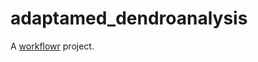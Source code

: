# adaptamed_dendroanalysis

A [workflowr][] project.

[workflowr]: https://github.com/workflowr/workflowr
